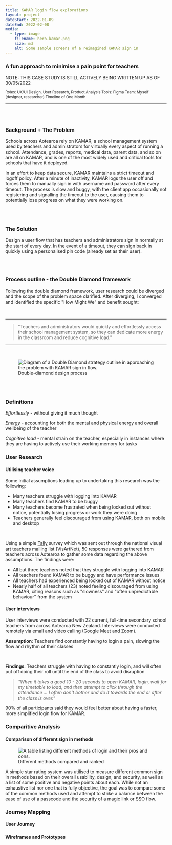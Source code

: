 ```yaml
---
title: KAMAR login flow explorations
layout: project
dateStart: 2022-01-09
dateEnd: 2022-02-08
media:
  - type: image
    filename: hero-kamar.png
    size: md
    alt: Some sample screens of a reimagined KAMAR sign in
---
```


<h3>A fun approach to minimise a pain point for teachers</h3>

NOTE: THIS CASE STUDY IS STILL ACTIVELY BEING WRITTEN UP AS OF 30/05/2022

<small>Roles: UX/UI Design, User Research, Product Analysis
Tools: Figma
Team: Myself (designer, researcher)
Timeline of One Month</small>

---
<br><br>

<h3>Background + The Problem </h3>

Schools across Aotearoa rely on KAMAR, a school management system used by teachers and administrators for virtually every aspect of running a school. Attendance, grades, reports, medical data, parent data, and so on are all on KAMAR, and is one of the most widely used and critical tools for schools that have it deployed.

In an effort to keep data secure, KAMAR maintains a strict timeout and logoff policy. After a minute of inactivity, KAMAR logs the user off and forces them to manually sign in with username and password after every timeout. The process is slow and buggy, with the client app occasionally not registering and signalling the timeout to the user, causing them to potentially lose progress on what they were working on.

<br><br>

<h3>The Solution </h3>

Design a user flow that has teachers and administrators sign in normally at the start of every day. In the event of a timeout, they can sign back in quickly using a personalised pin code (already set as their user).

<br><br>

<h3>Process outline - the Double Diamond framework</h3>

Following the double diamond framework, user research could be diverged and the scope of the problem space clarified. After diverging, I converged and identified the specific "How Might We" and benefit sought:

<br>

---

> "Teachers and administrators would quickly and effortlessly access their school management system, so they can dedicate more energy in the classroom and reduce cognitive load."

---

<br>

<figure>
<img src="/media/DD.png" alt="Diagram of a Double Diamond strategy outline in approaching the problem with KAMAR sign in flow."/>
<figcaption>Double-diamond design process</figcaption>
</figure>

<br><br>

<h3>Definitions </h3>

*Effortlessly* - without giving it much thought 

*Energy* - accounting for both the mental and physical energy and overall wellbeing of the teacher

*Cognitive load* - mental strain on the teacher, especially in instances where they are having to actively use their working memory for tasks

<h3>User Research</h3>
<h4>Utilising teacher voice</h4>

Some initial assumptions leading up to undertaking this research was the following:

- Many teachers struggle with logging into KAMAR
- Many teachers find KAMAR to be buggy
- Many teachers become frustrated when being locked out without notice, potentially losing progress or work they were doing
- Teachers generally feel discouraged from using KAMAR, both on mobile and desktop

<br/>

Using a simple [Tally](https://tally.so) survey which was sent out through the national visual art teachers mailing list (VisArtNet), 50 responses were gathered from teachers across Aotearoa to gather some data regarding the above assumptions. The findings were:

- All but three teachers noted that they struggle with logging into KAMAR
- All teachers found KAMAR to be buggy and have performance issues
- All teachers had experienced being locked out of KAMAR without notice
- Nearly half of all teachers (23) noted feeling discouraged from using KAMAR, citing reasons such as "slowness" and "often unpredictable behaviour" from the system

<h4>User interviews</h4>

User interviews were conducted with 22 current, full-time secondary school teachers from across Aotearoa New Zealand. Interviews were conducted remotely via email and video calling (Google Meet and Zoom).

**Assumption**: Teachers find constantly having to login a pain, slowing the flow and rhythm of their classes

<br>

**Findings**: Teachers struggle with having to constantly login, and will often put off doing their roll until the end of the class to avoid disruption

> *"When it takes a good 10 - 20 seconds to open KAMAR, login, wait for my timetable to load, and then attempt to click through the attendance ... I often don't bother and do it towards the end or after the class is over."*

90% of all participants said they would feel better about having a faster, more simplified login flow for KAMAR.

<h3>Comparitive Analysis</h3>
<h4>Comparison of different sign in methods</h4>

<figure>
<img src="/media/analysis.png" alt="A table listing different methods of login and their pros and cons."/>
<figcaption>Different methods compared and ranked</figcaption>
</figure>

A simple star rating system was utilised to measure different common sign in methods based on their overall usability, design, and security, as well as a list of some positive and negative points about each. While not an exhaustive list nor one that is fully objective, the goal was to compare some of the common methods used and attempt to strike a balance between the ease of use of a passcode and the security of a magic link or SSO flow.

<h3>Journey Mapping</h3>
<h4>User Journey</h4>

<h3></h3>
<h4>Wireframes and Prototypes</h4>


